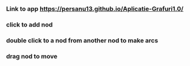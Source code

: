 ### Link to app https://persanu13.github.io/Aplicatie-Grafuri1.0/
### click to add nod
### double click to a nod from another nod to make arcs
### drag nod to move
